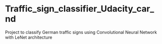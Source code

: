 # Traffic_sign_classifier_Udacity_car_nd
Project to classify German traffic signs using Convolutional Neural Network with LeNet architecture
